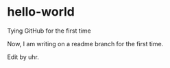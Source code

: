 # hello-world
Tying GitHub for the first time

Now, I am writing on a readme branch for the first time.

Edit by uhr.
